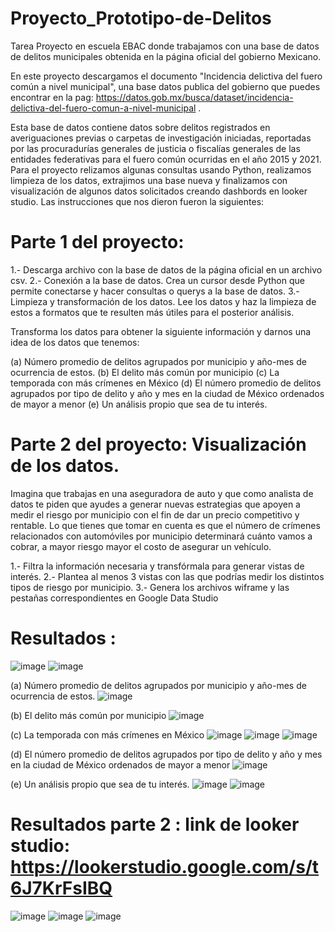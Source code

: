 # Proyecto_Prototipo-de-Delitos
Tarea Proyecto en escuela EBAC donde trabajamos con una base de datos de delitos municipales obtenida en la página oficial del gobierno Mexicano. 

En este proyecto descargamos el documento "Incidencia delictiva del fuero común a nivel municipal", una base datos publica del gobierno que puedes encontrar en la pag: https://datos.gob.mx/busca/dataset/incidencia-delictiva-del-fuero-comun-a-nivel-municipal .

Esta base de datos contiene datos sobre delitos registrados en averiguaciones previas o carpetas de investigación iniciadas, reportadas por las procuradurías generales de justicia o fiscalías generales de las entidades federativas para el fuero común ocurridas en el año 2015 y 2021. Para el proyecto relizamos algunas consultas usando Python, realizamos limpieza de los datos, extrajimos una base nueva y finalizamos con visualización de algunos datos solicitados creando dashbords en looker studio. Las instrucciones que nos dieron fueron la siguientes:

# Parte 1 del proyecto:

1.- Descarga archivo con la base de datos de la página oficial en un archivo csv.
2.- Conexión a la base de datos. Crea un cursor desde Python que permite conectarse y hacer consultas o querys a la base de datos.
3.- Limpieza y transformación de los datos. Lee los datos y haz la limpieza de estos a formatos que te resulten más útiles para el posterior análisis.

Transforma los datos para obtener la siguiente información y darnos una idea de los datos que tenemos:

(a)  Número promedio de delitos agrupados por municipio y año-mes de ocurrencia de estos.
(b)  El delito más común por municipio
(c)  La temporada con más crímenes en México
(d)  El número promedio de delitos agrupados por tipo de delito y año y mes en la ciudad de México ordenados de mayor a menor
(e)  Un análisis propio que sea de tu interés.

# Parte 2 del proyecto: Visualización de los datos.

Imagina que trabajas en una aseguradora de auto y que como analista de datos te piden que ayudes a generar nuevas estrategias que apoyen a medir el riesgo por municipio con el fin de dar un precio competitivo y rentable. Lo que tienes que tomar en cuenta es que el número de crímenes relacionados con automóviles por municipio determinará cuánto vamos a cobrar, a mayor riesgo mayor el costo de asegurar un vehículo.

1.- Filtra la información necesaria y transfórmala para generar vistas de interés.
2.- Plantea al menos 3 vistas con las que podrías medir los distintos tipos de riesgo por municipio.
3.- Genera los archivos wiframe y las pestañas correspondientes en Google Data Studio

# Resultados :

![image](https://github.com/user-attachments/assets/b23d1fde-0f33-40ef-9185-80eec8a68e6b)
![image](https://github.com/user-attachments/assets/e591eb11-2727-47ad-b526-a5eda432332d)

(a)  Número promedio de delitos agrupados por municipio y año-mes de ocurrencia de estos.
![image](https://github.com/user-attachments/assets/980c23bd-e18d-42e2-9605-0f994a133154)

(b)  El delito más común por municipio
![image](https://github.com/user-attachments/assets/4be52faf-be77-4c39-9b71-6c8e1cc08d59)

(c)  La temporada con más crímenes en México
![image](https://github.com/user-attachments/assets/e3e97a28-deef-40ea-9b4b-be4e82ceb33b)
![image](https://github.com/user-attachments/assets/0b94c2b4-e124-4c59-b35c-82c9405d100c)
![image](https://github.com/user-attachments/assets/f33aabae-485c-485f-8a85-02c422c6fd89)

(d)  El número promedio de delitos agrupados por tipo de delito y año y mes en la ciudad de México ordenados de mayor a menor
![image](https://github.com/user-attachments/assets/51606877-cca7-41b7-8c09-5928e2857d36)

(e)  Un análisis propio que sea de tu interés.
![image](https://github.com/user-attachments/assets/84b66c65-4059-454a-9f2e-c82156fd1086)
![image](https://github.com/user-attachments/assets/d2c69e24-7697-4348-b6bc-a5de13c1be2a)

# Resultados parte 2 : link de looker studio: https://lookerstudio.google.com/s/t6J7KrFsIBQ

![image](https://github.com/user-attachments/assets/ad3d3f74-e0c1-4a37-a935-caee173da8f4)
![image](https://github.com/user-attachments/assets/a5bcbd5f-3eb4-4197-871e-48acdb43d17a)
![image](https://github.com/user-attachments/assets/fc1b470b-c129-4598-a666-9e9eadcfc86b)








